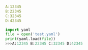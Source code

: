 ```yaml
A:12345
B:22345
C:32345
D:42345
```
```python
import yaml
file = open('test.yaml')
print(yaml.load(file))
>>>A:12345 B:22345 C:32345 D:42345
```
